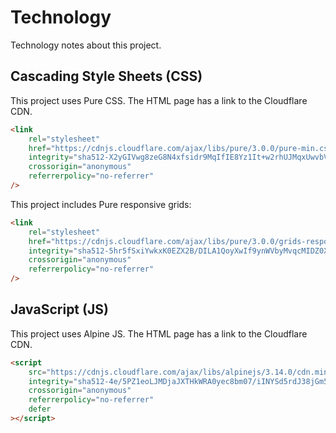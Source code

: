 # Technology

Technology notes about this project.

## Cascading Style Sheets (CSS)

This project uses Pure CSS. The HTML page has a link to the Cloudflare CDN.

```html
<link
    rel="stylesheet"
    href="https://cdnjs.cloudflare.com/ajax/libs/pure/3.0.0/pure-min.css"
    integrity="sha512-X2yGIVwg8zeG8N4xfsidr9MqIfIE8Yz1It+w2rhUJMqxUwvbVqC5OPcyRlPKYOw/bsdJut91//NO9rSbQZIPRQ=="
    crossorigin="anonymous"
    referrerpolicy="no-referrer"
/>
```

This project includes Pure responsive grids:

```html
<link 
    rel="stylesheet" 
    href="https://cdnjs.cloudflare.com/ajax/libs/pure/3.0.0/grids-responsive.min.css" 
    integrity="sha512-5hr5fSxiYwkxK0EZX2B/DILA1QoyXwIf9ynWVbyMvqcMIDZ0XZKWw+xk9mysLSOLV4iMrBB1t/YAxt/006W4HA==" 
    crossorigin="anonymous" 
    referrerpolicy="no-referrer" 
/>
```

## JavaScript (JS)

This project uses Alpine JS. The HTML page has a link to the Cloudflare CDN.

```html
<script
    src="https://cdnjs.cloudflare.com/ajax/libs/alpinejs/3.14.0/cdn.min.js"
    integrity="sha512-4e/5PZ1eoLJMDjaJXTHkWRA0yec8bm07/iINYSd5rdJ38jGm5OZkEi3J+7LqSDWNATNJ4/aneNlrk2AYnnckIg=="
    crossorigin="anonymous"
    referrerpolicy="no-referrer"
    defer
></script>
```
